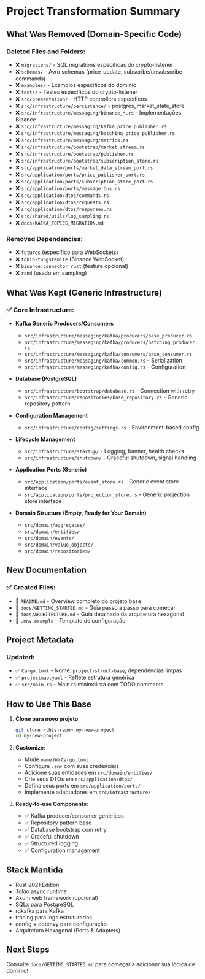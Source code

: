 # Project Transformation Summary

## What Was Removed (Domain-Specific Code)

### Deleted Files and Folders:
- ❌ `migrations/` - SQL migrations específicas do crypto-listener
- ❌ `schemas/` - Avro schemas (price_update, subscribe/unsubscribe commands)
- ❌ `examples/` - Exemplos específicos do domínio
- ❌ `tests/` - Testes específicos do crypto-listener
- ❌ `src/presentation/` - HTTP controllers específicos
- ❌ `src/infrastructure/persistence/` - postgres_market_state_store
- ❌ `src/infrastructure/messaging/binance_*.rs` - Implementações Binance
- ❌ `src/infrastructure/messaging/kafka_price_publisher.rs`
- ❌ `src/infrastructure/messaging/batching_price_publisher.rs`
- ❌ `src/infrastructure/messaging/metrics.rs`
- ❌ `src/infrastructure/bootstrap/market_stream.rs`
- ❌ `src/infrastructure/bootstrap/publisher.rs`
- ❌ `src/infrastructure/bootstrap/subscription_store.rs`
- ❌ `src/application/ports/market_data_stream_port.rs`
- ❌ `src/application/ports/price_publisher_port.rs`
- ❌ `src/application/ports/subscription_store_port.rs`
- ❌ `src/application/ports/message_bus.rs`
- ❌ `src/application/dtos/commands.rs`
- ❌ `src/application/dtos/requests.rs`
- ❌ `src/application/dtos/responses.rs`
- ❌ `src/shared/utils/log_sampling.rs`
- ❌ `docs/KAFKA_TOPICS_MIGRATION.md`

### Removed Dependencies:
- ❌ `futures` (específico para WebSockets)
- ❌ `tokio-tungstenite` (Binance WebSocket)
- ❌ `binance_connector_rust` (feature opcional)
- ❌ `rand` (usado em sampling)

## What Was Kept (Generic Infrastructure)

### ✅ Core Infrastructure:
- **Kafka Generic Producers/Consumers**
  - `src/infrastructure/messaging/kafka/producers/base_producer.rs`
  - `src/infrastructure/messaging/kafka/producers/batching_producer.rs`
  - `src/infrastructure/messaging/kafka/consumers/base_consumer.rs`
  - `src/infrastructure/messaging/kafka/common.rs` - Serialization
  - `src/infrastructure/messaging/kafka/config.rs` - Configuration

- **Database (PostgreSQL)**
  - `src/infrastructure/bootstrap/database.rs` - Connection with retry
  - `src/infrastructure/repositories/base_repository.rs` - Generic repository pattern

- **Configuration Management**
  - `src/infrastructure/config/settings.rs` - Environment-based config

- **Lifecycle Management**
  - `src/infrastructure/startup/` - Logging, banner, health checks
  - `src/infrastructure/shutdown/` - Graceful shutdown, signal handling

- **Application Ports (Generic)**
  - `src/application/ports/event_store.rs` - Generic event store interface
  - `src/application/ports/projection_store.rs` - Generic projection store interface

- **Domain Structure (Empty, Ready for Your Domain)**
  - `src/domain/aggregates/`
  - `src/domain/entities/`
  - `src/domain/events/`
  - `src/domain/value_objects/`
  - `src/domain/repositories/`

## New Documentation

### ✅ Created Files:
- 📄 `README.md` - Overview completo do projeto base
- 📄 `docs/GETTING_STARTED.md` - Guia passo a passo para começar
- 📄 `docs/ARCHITECTURE.md` - Guia detalhado da arquitetura hexagonal
- 📄 `.env.example` - Template de configuração

## Project Metadata

### Updated:
- ✅ `Cargo.toml` - Nome: `project-struct-base`, dependências limpas
- ✅ `projectmap.yaml` - Reflete estrutura genérica
- ✅ `src/main.rs` - Main.rs minimalista com TODO comments

## How to Use This Base

1. **Clone para novo projeto**:
   ```bash
   git clone <this-repo> my-new-project
   cd my-new-project
   ```

2. **Customize**:
   - Mude `name` no `Cargo.toml`
   - Configure `.env` com suas credenciais
   - Adicione suas entidades em `src/domain/entities/`
   - Crie seus DTOs em `src/application/dtos/`
   - Defina seus ports em `src/application/ports/`
   - Implemente adaptadores em `src/infrastructure/`

3. **Ready-to-use Components**:
   - ✅ Kafka producer/consumer genéricos
   - ✅ Repository pattern base
   - ✅ Database bootstrap com retry
   - ✅ Graceful shutdown
   - ✅ Structured logging
   - ✅ Configuration management

## Stack Mantida

- Rust 2021 Edition
- Tokio async runtime
- Axum web framework (opcional)
- SQLx para PostgreSQL
- rdkafka para Kafka
- tracing para logs estruturados
- config + dotenvy para configuração
- Arquitetura Hexagonal (Ports & Adapters)

## Next Steps

Consulte `docs/GETTING_STARTED.md` para começar a adicionar sua lógica de domínio!
